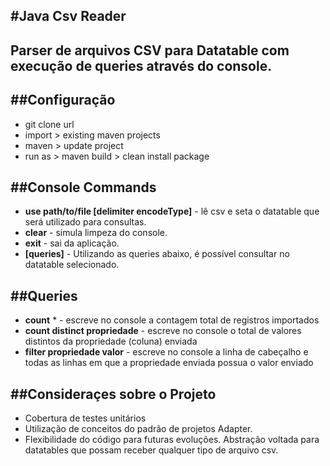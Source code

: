 #Java Csv Reader
-------------
Parser de arquivos CSV para Datatable com execução de queries através do console.
-------------


##Configuração
-------------
- git clone url 
- import > existing maven projects
- maven > update project
- run as > maven build > clean install package


##Console Commands
-------------
- **use path/to/file [delimiter encodeType]** - lê csv e seta o datatable que será utilizado para consultas.
- **clear** - simula limpeza do console.
- **exit** - sai da aplicação.
- **[queries]** - Utilizando as queries abaixo, é possível consultar no datatable selecionado.


##Queries
-------------
- **count** * - escreve no console a contagem total de registros importados
- **count distinct propriedade** - escreve no console o total de valores distintos da propriedade (coluna) enviada 
- **filter propriedade valor** - escreve no console a linha de cabeçalho e todas as linhas em que a propriedade enviada possua o valor enviado 


##Consideraçes sobre o Projeto
-------------
- Cobertura de testes unitários
- Utilização de conceitos do padrão de projetos Adapter.
- Flexibilidade do código para futuras evoluções. Abstração voltada para datatables que possam receber qualquer tipo de arquivo csv.
